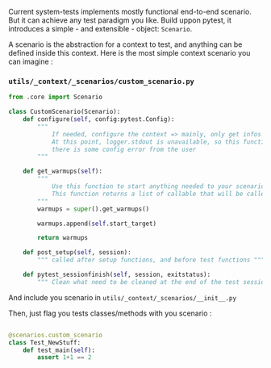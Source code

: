 Current system-tests implements mostly functional end-to-end scenario. But it can achieve any test paradigm you like. Build uppon pytest, it introduces a simple - and extensible - object: `Scenario`.

A scenario is the abstraction for a context to test, and anything can be defined inside this context. Here is the most simple context scenario you can imagine :


### `utils/_context/_scenarios/custom_scenario.py`

```python
from .core import Scenario

class CustomScenario(Scenario):
    def configure(self, config:pytest.Config):
        """
            If needed, configure the context => mainly, only get infos from config
            At this point, logger.stdout is unavailable, so this function should not fail, unless
            there is some config error from the user
        """

    def get_warmups(self):
        """
            Use this function to start anything needed to your scenario (build, run targets)
            This function returns a list of callable that will be called sequentially
        """
        warmups = super().get_warmups()

        warmups.append(self.start_target)

        return warmups

    def post_setup(self, session):
        """ called after setup functions, and before test functions """

    def pytest_sessionfinish(self, session, exitstatus):
        """ Clean what need to be cleaned at the end of the test session """
```

And include you scenario in `utils/_context/_scenarios/__init__.py`

Then, just flag you tests classes/methods with you scenario :

```python

@scenarios.custom_scenario
class Test_NewStuff:
    def test_main(self):
        assert 1+1 == 2
```
